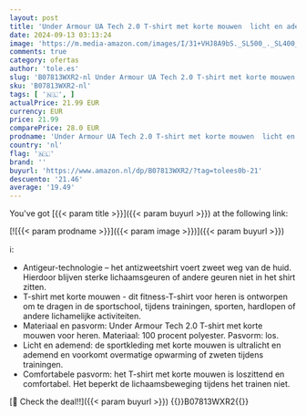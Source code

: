 ```yaml
---
layout: post
title: 'Under Armour UA Tech 2.0 T-shirt met korte mouwen  licht en ademend sportshirt  sportkleding met antigeur-technologie voor heren  maat S'
date: 2024-09-13 03:13:24
image: 'https://m.media-amazon.com/images/I/31+VHJ8A9bS._SL500_._SL400_.jpg'
comments: true
category: ofertas
author: 'tole.es'
slug: 'B07813WXR2-nl Under Armour UA Tech 2.0 T-shirt met korte mouwen licht en...'
sku: 'B07813WXR2-nl'
tags: [ '🇳🇱', ]
actualPrice: 21.99 EUR
currency: EUR
price: 21.99
comparePrice: 28.0 EUR
prodname: 'Under Armour UA Tech 2.0 T-shirt met korte mouwen  licht en ademend sportshirt  sportkleding met antigeur-technologie voor heren  maat S'
country: 'nl'
flag: '🇳🇱'
brand: ''
buyurl: 'https://www.amazon.nl/dp/B07813WXR2/?tag=tolees0b-21'
descuento: '21.46'
average: '19.49'
---
```


You've got [{{< param title >}}]({{< param buyurl >}}) at the following link:

[![{{< param prodname >}}]({{< param image >}})]({{< param buyurl >}})

ℹ️:

- Antigeur-technologie – het antizweetshirt voert zweet weg van de huid. Hierdoor blijven sterke lichaamsgeuren of andere geuren niet in het shirt zitten.
- T-shirt met korte mouwen - dit fitness-T-shirt voor heren is ontworpen om te dragen in de sportschool, tijdens trainingen, sporten, hardlopen of andere lichamelijke activiteiten.
- Materiaal en pasvorm: Under Armour Tech 2.0 T-shirt met korte mouwen voor heren. Materiaal: 100 procent polyester. Pasvorm: los.
- Licht en ademend: de sportkleding met korte mouwen is ultralicht en ademend en voorkomt overmatige opwarming of zweten tijdens trainingen.
- Comfortabele pasvorm: het T-shirt met korte mouwen is loszittend en comfortabel. Het beperkt de lichaamsbeweging tijdens het trainen niet.

[🛒 Check the deal!!]({{< param buyurl >}})
{{<world>}}B07813WXR2{{</world>}}
